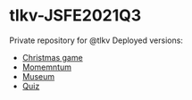 # tlkv-JSFE2021Q3
Private repository for @tlkv
Deployed versions:

- <a href="https://rolling-scopes-school.github.io/tlkv-JSFE2021Q3/christmas-task-p-2/">Christmas game</a>
- <a href="https://rolling-scopes-school.github.io/tlkv-JSFE2021Q3/momentum-st-1//">Momemntum</a>
- <a href="https://rolling-scopes-school.github.io/tlkv-JSFE2021Q3/museum-p3-dom-st1/">Museum</a>
- <a href="https://rolling-scopes-school.github.io/tlkv-JSFE2021Q3/quiz-webpack/">Quiz</a>
